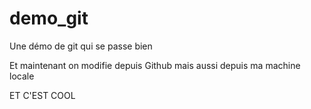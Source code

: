 # demo_git
Une démo de git qui se passe bien

Et maintenant on modifie depuis Github
mais aussi depuis ma machine locale

ET C'EST COOL
